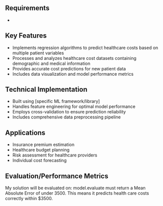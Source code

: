 Requirements
------------

-   


Key Features
------------

-   Implements regression algorithms to predict healthcare costs based on multiple patient variables
-   Processes and analyzes healthcare cost datasets containing demographic and medical information
-   Provides accurate cost predictions for new patient data
-   Includes data visualization and model performance metrics

Technical Implementation
-----------------

-   Built using [specific ML framework/library]
-   Handles feature engineering for optimal model performance
-   Employs cross-validation to ensure prediction reliability
-   Includes comprehensive data preprocessing pipeline

Applications
-------------

-   Insurance premium estimation
-   Healthcare budget planning
-   Risk assessment for healthcare providers
-   Individual cost forecasting


Evaluation/Performance Metrics
------------------

My solution will be evaluated on:
model.evaluate must return a Mean Absolute Error of under 3500. This means it predicts health care costs correctly within $3500.
